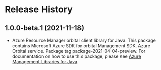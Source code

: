 # Release History

## 1.0.0-beta.1 (2021-11-18)

- Azure Resource Manager orbital client library for Java. This package contains Microsoft Azure SDK for orbital Management SDK. Azure Orbital service. Package tag package-2021-04-04-preview. For documentation on how to use this package, please see [Azure Management Libraries for Java](https://aka.ms/azsdk/java/mgmt).
